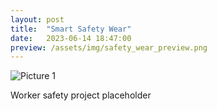 ```yaml
---
layout: post
title:  "Smart Safety Wear"
date:   2023-06-14 18:47:00
preview: /assets/img/safety_wear_preview.png
---
```


![Picture 1](holder.js/800x600?auto=yes)

Worker safety project placeholder
